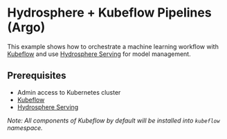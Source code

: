 # Hydrosphere + Kubeflow Pipelines (Argo)

This example shows how to orchestrate a machine learning workflow with [Kubeflow](https://www.kubeflow.org/) and use [Hydrosphere Serving](https://hydrosphere.io/serving/) for model management. 

## Prerequisites

- Admin access to Kubernetes cluster
- [Kubeflow](https://www.kubeflow.org/docs/started/getting-started/)
- [Hydrosphere Serving](https://hydrosphere.io/serving-docs/installation.html#kubernetes)

_Note: All components of Kubeflow by default will be installed into `kubeflow` namespace._